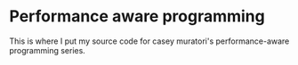 # Performance aware programming

This is where I put my source code for casey muratori's performance-aware
programming series.
